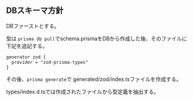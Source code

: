 ## DBスキーマ方針
DBファーストとする。

型は `prisma db pull`でschema.prismaをDBから作成した後、そのファイルに下記を追記する。

```
generator zod {
  provider = "zod-prisma-types"
}
```


その後、`prisma generate`で generated/zod/index.tsファイルを作成する。

types/index.d.tsでは作成されたファイルから型定義を抽出する。
